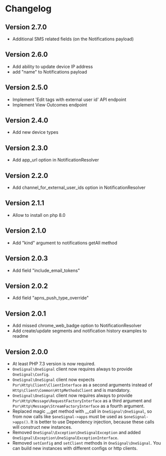 # Changelog

## Version 2.7.0

- Additional SMS related fields (on the Notifications payload)

## Version 2.6.0

- Add ability to update device IP address
- add "name" to Notifications payload

## Version 2.5.0

- Implement 'Edit tags with external user id' API endpoint
- Implement View Outcomes endpoint

## Version 2.4.0

- Add new device types

## Version 2.3.0

- Add app_url option in NotificationResolver

## Version 2.2.0

- Add channel_for_external_user_ids option in NotificationResolver

## Version 2.1.1

- Allow to install on php 8.0

## Version 2.1.0

- Add "kind" argument to notifications getAll method

## Version 2.0.3

- Add field "include_email_tokens"

## Version 2.0.2

- Add field "apns_push_type_override"

## Version 2.0.1

- Add missed chrome_web_badge option to NotificationResolver
- Add create/update segments and notification history examples to readme

## Version 2.0.0

- At least PHP 7.3 version is now required.
- `OneSignal\OneSignal` client now requires always to provide `OneSignal\Config`.
- `OneSignal\OneSignal` client now expects `Psr\Http\Client\ClientInterface` as a second arguments instead of `Http\Client\Common\HttpMethodsClient` and is mandatory.
- `OneSignal\OneSignal` client now requires always to provide `Psr\Http\Message\RequestFactoryInterface` as a third argument and `Psr\Http\Message\StreamFactoryInterface` as a fourth argument.
- Replaced magic __get method with __call in `OneSignal\OneSignal`, so from now calls like
`$oneSignal->apps` must be used as `$oneSignal->apps()`. It is better to use Dependency injection, because these calls will construct new instances.
- Removed `OneSignal\Exception\OneSignalException` and added `OneSignal\Exception\OneSignalExceptionInterface`.
- Removed `setConfig` and `setClient` methods in `OneSignal\OneSignal`. You can build new instances with different configs or http clients.
